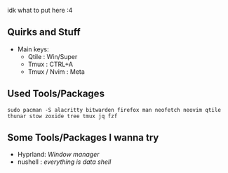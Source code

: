 idk what to put here :4



Quirks and Stuff
----------------

 - Main keys:
    * Qtile       : Win/Super
    * Tmux        : CTRL+A
    * Tmux / Nvim : Meta

Used Tools/Packages
-------------------

`sudo pacman -S alacritty bitwarden firefox man neofetch neovim qtile thunar stow zoxide tree tmux jq fzf`

Some Tools/Packages I wanna try
-------------------------------

 - Hyprland: *Window manager*
 - nushell : *everything is data shell*

